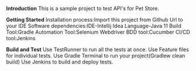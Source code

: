 **Introduction**
This is a sample project to test API's for Pet Store.

**Getting Started**
Installation process:Import this project from Github Url to your IDE
Software dependencies:IDE-Intellij Idea 
Language-Java 11 
Build Tool:Gradle 
Automation Tool:Selenium Webdriver
BDD tool:Cucumber 
CI/CD tool:Jenkins

**Build and Test**
Use TestRunner to run all the tests at once. Use Feature files for individual tests. Use Gradle Terminal to run your project(Gradlew clean build) Use Jenkins to build and deploy tests.
